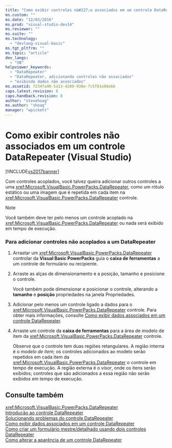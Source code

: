 ```yaml
---
title: "Como exibir controles n&#227;o associados em um controle DataRepeater (Visual Studio) | Microsoft Docs"
ms.custom: ""
ms.date: "12/03/2016"
ms.prod: "visual-studio-dev14"
ms.reviewer: ""
ms.suite: ""
ms.technology: 
  - "devlang-visual-basic"
ms.tgt_pltfrm: ""
ms.topic: "article"
dev_langs: 
  - "VB"
helpviewer_keywords: 
  - "DataRepeater"
  - "DataRepeater, adicionando controles não associados"
  - "exibindo dados não associados"
ms.assetid: f234fa40-5a13-4209-930e-7c5f81e86e66
caps.latest.revision: 8
caps.handback.revision: 8
author: "stevehoag"
ms.author: "shoag"
manager: "wpickett"
---
```

# Como exibir controles n&#227;o associados em um controle DataRepeater (Visual Studio)
[!INCLUDE[vs2017banner](../../../csharp/includes/vs2017banner.md)]

Com controles acoplados, você talvez queira adicionar outros controles a uma <xref:Microsoft.VisualBasic.PowerPacks.DataRepeater>, como um rótulo estático ou uma imagem que é repetida em cada item na <xref:Microsoft.VisualBasic.PowerPacks.DataRepeater> controle.  
  
> [!NOTE]
>  Você também deve ter pelo menos um controle acoplado na <xref:Microsoft.VisualBasic.PowerPacks.DataRepeater> ou nada será exibido em tempo de execução.  
  
### Para adicionar controles não acoplados a um DataRepeater  
  
1.  Arrastar um <xref:Microsoft.VisualBasic.PowerPacks.DataRepeater> controlar da  **Visual Basic PowerPacks** guia o  **caixa de ferramentas** a um controle de formulário ou recipiente.  
  
2.  Arraste as alças de dimensionamento e a posição, tamanho e posicione o controle.  
  
     Você também pode dimensionar e posicionar o controle, alterando a  **tamanho** e  **posição** propriedades na janela Propriedades.  
  
3.  Adicionar pelo menos um controle ligado a dados para o <xref:Microsoft.VisualBasic.PowerPacks.DataRepeater> controle.  Para obter mais informações, consulte [Como exibir dados associados em um controle DataRepeater](../../../visual-basic/developing-apps/windows-forms/how-to-display-bound-data-in-a-datarepeater-control-visual-studio.md).  
  
4.  Arraste um controle da  **caixa de ferramentas** para a área de modelo de item da <xref:Microsoft.VisualBasic.PowerPacks.DataRepeater> controle.  
  
     Observe que o controle tem duas regiões retangulares.  A região interna é o  *modelo de item*; os controles adicionados ao modelo serão repetidos em cada item da <xref:Microsoft.VisualBasic.PowerPacks.DataRepeater> o controle em tempo de execução.  A região externa é o  *visor*, onde os itens serão exibidos; controles que são adicionados a essa região não serão exibidos em tempo de execução.  
  
## Consulte também  
 <xref:Microsoft.VisualBasic.PowerPacks.DataRepeater>   
 [Introdução ao controle DataRepeater](../../../visual-basic/developing-apps/windows-forms/introduction-to-the-datarepeater-control-visual-studio.md)   
 [Solucionando problemas do controle DataRepeater](../../../visual-basic/developing-apps/windows-forms/troubleshooting-the-datarepeater-control-visual-studio.md)   
 [Como exibir dados associados em um controle DataRepeater](../../../visual-basic/developing-apps/windows-forms/how-to-display-bound-data-in-a-datarepeater-control-visual-studio.md)   
 [Como criar um formulário mestre\/detalhado usando dois controles DataRepeater](../../../visual-basic/developing-apps/windows-forms/how-to-create-a-master-detail-form-by-using-two-datarepeater-controls.md)   
 [Como alterar a aparência de um controle DataRepeater](../../../visual-basic/developing-apps/windows-forms/how-to-change-the-appearance-of-a-datarepeater-control-visual-studio.md)